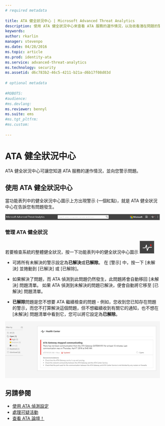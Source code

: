 ```yaml
---
# required metadata

title: ATA 健全狀況中心 | Microsoft Advanced Threat Analytics
description: 使用 ATA 健全狀況中心來查看 ATA 服務的運作情況，以及收看潛在問題的警示。
keywords:
author: rkarlin
manager: stevenpo
ms.date: 04/28/2016
ms.topic: article
ms.prod: identity-ata
ms.service: advanced-threat-analytics
ms.technology: security
ms.assetid: d6c783b2-46c5-4211-b21a-d6b17f08d03d

# optional metadata

#ROBOTS:
#audience:
#ms.devlang:
ms.reviewer: bennyl
ms.suite: ems
#ms.tgt_pltfrm:
#ms.custom:

---
```


# ATA 健全狀況中心
ATA 健全狀況中心可讓您知道 ATA 服務的運作情況，並向您警示問題。

## 使用 ATA 健全狀況中心
當功能表列中的健全狀況中心圖示上方出現警示 (一個紅點)，就是 ATA 健全狀況中心在告訴您有問題發生。

![ATA 健全狀況中心紅點工具列](media/ATA-Health-Center-Alert-red-dot.png)

### 管理 ATA 健全狀況
若要檢查系統的整體健全狀況，按一下功能表列中的健全狀況中心圖示 ![ATA 健全狀況中心圖示](media/ATA-red-dot.png)

-   可將所有未解決的警示設定為**已解決**或**已解除**。 在 [警示] 中，按一下 [未解決] 並捲動到 [已解決] 或 [已解除]。

-   如果解決了問題，而 ATA 偵測到此問題仍然發生，此問題將會自動移回 [未解決] 問題清單。 如果 ATA 偵測到未解決的問題已解決，便會自動將它移至 [已解決] 問題清單。

-   **已解除**問題是您不想要 ATA 繼續檢查的問題 - 例如，您收到您已知存在問題的警示，而您不打算解決這個問題，但不想繼續收到有關它的通知，也不想在 [未解決] 問題清單中看到它，您可以將它設定為**已解除**。

![ATA 健全狀況中心問題的圖片](media/ATA-Health-Issue.JPG)

## 另請參閱
- [使用 ATA 偵測設定](working-with-detection-settings.md)
- [處理可疑活動](working-with-suspicious-activities.md)
- [查看 ATA 論壇！](https://social.technet.microsoft.com/Forums/security/en-US/home?forum=mata)


<!--HONumber=May16_HO3-->


